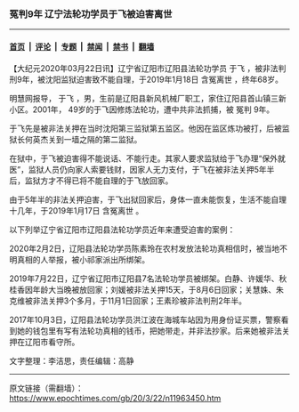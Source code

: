 ### 冤判9年 辽宁法轮功学员于飞被迫害离世

---

#### [首页](../../../..?n11963450) &nbsp;|&nbsp; [评论](../../../../../epoch-comment?n11963450) &nbsp;|&nbsp; [专题](../../../../../epoch-special?n11963450) &nbsp;|&nbsp; [禁闻](../../../../../epoch-news?n11963450) &nbsp;|&nbsp; [禁书](../../../../../books?n11963450) &nbsp;|&nbsp; [翻墙](https://github.com/gfw-breaker/nogfw/blob/master/README.md?n11963450)


<div class="post_content" id="artbody" itemprop="articleBody">
 <!-- article content begin -->
 <p>
  【大纪元2020年03月22日讯】辽宁省辽阳市辽阳县法轮功学员
  <ok href="https://www.epochtimes.com/gb/tag/%E4%BA%8E%E9%A3%9E.html">
   于飞
  </ok>
  ，被非法判刑9年，被沈阳监狱迫害致不能自理，于2019年1月18日
  <ok href="https://www.epochtimes.com/gb/tag/%E5%90%AB%E5%86%A4%E7%A6%BB%E4%B8%96.html">
   含冤离世
  </ok>
  ，终年68岁。
 </p>
 <p>
  明慧网报导，
  <ok href="https://www.epochtimes.com/gb/tag/%E4%BA%8E%E9%A3%9E.html">
   于飞
  </ok>
  ，男，生前是辽阳县新风机械厂职工，家住辽阳县首山镇三新小区。2001年， 49岁的于飞因修炼法轮功，遭中共非法抓捕，被
  <ok href="https://www.epochtimes.com/gb/tag/%E5%86%A4%E5%88%A4.html">
   冤判
  </ok>
  9年。
 </p>
 <p>
  于飞先是被非法关押在当时沈阳第三监狱第五监区。他因在监区炼功被打，后被监狱长何英杰关到一墙之隔的第二监狱。
 </p>
 <p>
  在狱中，于飞被迫害得不能说话、不能行走。其家人要求监狱给于飞办理“保外就医”，监狱人员仍向家人索要钱财，因家人无力支付，于飞在被非法关押5年半后，监狱方才不得已将不能自理的于飞放回家。
 </p>
 <p>
  由于5年半的非法关押迫害，于飞出狱回家后，身体一直未能恢复，生活不能自理十几年，于2019年1月17日
  <ok href="https://www.epochtimes.com/gb/tag/%E5%90%AB%E5%86%A4%E7%A6%BB%E4%B8%96.html">
   含冤离世
  </ok>
  。
 </p>
 <p>
  以下列举辽宁省辽阳市辽阳县法轮功学员近年来遭受迫害的案例：
 </p>
 <p>
  2020年2月2日，辽阳县法轮功学员陈素玲在农村发放法轮功真相信时，被当地不明真相的人举报，被小祁家派出所绑架。
 </p>
 <p>
  2019年7月22日，辽宁省辽阳市辽阳县7名法轮功学员被绑架。白静、许媛华、秋桂香因年龄大当晚被放回家；刘媛被非法关押15天，于8月6日回家；关慧姝、朱克维被非法关押3个多月，于11月1日回家；王素珍被非法判刑2年半。
 </p>
 <p>
  2017年10月3日，辽阳县法轮功学员洪江波在海城车站因为用身份证买票，警察看到她的钱包里有写有法轮功真相的钱币，把她带走，并非法抄家。后来她被非法关押在辽阳市看守所。
 </p>
 <p>
  文字整理：李洁思，责任编辑：高静
 </p>
 <!-- article content end -->
 <div id="below_article_ad">
 </div>
</div>


---

原文链接（需翻墙）：https://www.epochtimes.com/gb/20/3/22/n11963450.htm